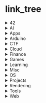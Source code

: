 # link_tree


<!--
#groups

#languages
Python

#frames and libs

-->


<details>
<summary>42</summary>
<br>
<table border=3 align="center">
<tr>
	<td>
		Name
	</td>
	<td>
		Languages
	</td>
	<td>
		Frameworks and Libraries
	</td>
</tr>
<tr>
	<td>
		<a href="https://github.com/tde-nico/42_common_core">42 common core</a>
	</td><td>
		<br>
	</td><td>
		<br>
	</td>
</tr>
<tr>
	<td>
		<a href="https://github.com/tde-nico/42_cursus">42 cursus</a>
	</td><td>
		<br>
	</td><td>
		<br>
	</td>
</tr>
<tr>
	<td>
		<a href="https://github.com/tde-nico/42_Exams">42 Exams</a>
	</td><td>
		<div align="left">
			<img src="langs/C.svg"/>
		</div>
	</td><td>
		<br>
	</td>
</tr>
<tr>
	<td>
		<a href="https://github.com/tde-nico/Boot2Root">Boot2Root</a>
	</td><td>
		<div align="left">
			<img src="langs/Bash.svg"/>
		</div>
	</td><td>
		<br>
	</td>
</tr>
<tr>
	<td>
		<a href="https://github.com/tde-nico/Born2beroot">Born2beroot</a>
	</td><td>
		<div align="left">
			<img src="langs/Bash.svg"/>
		</div>
	</td><td>
		<br>
	</td>
</tr>
<tr>
	<td>
		<a href="https://github.com/tde-nico/CPP">CPP</a>
	</td><td>
		<div align="left">
			<img src="langs/C++.svg"/>
		</div>
	</td><td>
		<br>
	</td>
</tr>
<tr>
	<td>
		<a href="https://github.com/tde-nico/cube3D">cube3D</a>
	</td><td>
		<div align="left">
			<img src="langs/C.svg"/>
		</div>
	</td><td>
		<br>
	</td>
</tr>
<tr>
	<td>
		<a href="https://github.com/tde-nico/DAAB_Piscine">DAAB Piscine</a>
	</td><td>
		<div align="left">
			<img src="langs/Python.svg"/>
		</div>
	</td><td>
		<div align="left">
			<img src="frames_and_libs/Matplotlib.svg"/>
			<img src="frames_and_libs/Numpy.svg"/>
			<img src="frames_and_libs/Pandas.svg"/>
			<img src="frames_and_libs/Scikit_Learn.svg"/>
		</div>
	</td>
</tr>
<tr>
	<td>
		<a href="https://github.com/tde-nico/dr-quine">dr-quine</a>
	</td><td>
		<div align="left">
			<img src="langs/Assembly.svg"/>
			<img src="langs/C.svg"/>
			<img src="langs/Python.svg"/>
		</div>
	</td><td>
		<br>
	</td>
</tr>
<tr>
	<td>
		<a href="https://github.com/tde-nico/ft_containers">ft containers</a>
	</td><td>
		<div align="left">
			<img src="langs/C++.svg"/>
		</div>
	</td><td>
		<br>
	</td>
</tr>
<tr>
	<td>
		<a href="https://github.com/tde-nico/ft_irc">ft irc</a>
	</td><td>
		<div align="left">
			<img src="langs/C++.svg"/>
		</div>
	</td><td>
		<br>
	</td>
</tr>
<tr>
	<td>
		<a href="https://github.com/tde-nico/ft_ping">ft ping</a>
	</td><td>
		<div align="left">
			<img src="langs/C.svg"/>
		</div>
	</td><td>
		<br>
	</td>
</tr>
<tr>
	<td>
		<a href="https://github.com/tde-nico/ft_printf">ft printf</a>
	</td><td>
		<div align="left">
			<img src="langs/C.svg"/>
		</div>
	</td><td>
		<br>
	</td>
</tr>
<tr>
	<td>
		<a href="https://github.com/tde-nico/get_next_line">get next line</a>
	</td><td>
		<div align="left">
			<img src="langs/C.svg"/>
		</div>
	</td><td>
		<br>
	</td>
</tr>
<tr>
	<td>
		<a href="https://github.com/tde-nico/Inception">Inception</a>
	</td><td>
		<div align="left">
			<img src="langs/Bash.svg"/>
			<img src="langs/Docker.svg"/>
		</div>
	</td><td>
		<br>
	</td>
</tr>
<tr>
	<td>
		<a href="https://github.com/tde-nico/Libft">Libft</a>
	</td><td>
		<div align="left">
			<img src="langs/C.svg"/>
		</div>
	</td><td>
		<br>
	</td>
</tr>
<tr>
	<td>
		<a href="https://github.com/tde-nico/minishell">minishell</a>
	</td><td>
		<div align="left">
			<img src="langs/C.svg"/>
		</div>
	</td><td>
		<br>
	</td>
</tr>
<tr>
	<td>
		<a href="https://github.com/tde-nico/minitalk">minitalk</a>
	</td><td>
		<div align="left">
			<img src="langs/C.svg"/>
		</div>
	</td><td>
		<br>
	</td>
</tr>
<tr>
	<td>
		<a href="https://github.com/tde-nico/net_practice">net practice</a>
	</td><td>
		<br>
	</td><td>
		<br>
	</td>
</tr>
<tr>
	<td>
		<a href="https://github.com/tde-nico/OverRide">OverRide</a>
	</td><td>
		<div align="left">
			<img src="langs/Assembly.svg"/>
			<img src="langs/C.svg"/>
			<img src="langs/Python.svg"/>
		</div>
	</td><td>
		<br>
	</td>
</tr>
<tr>
	<td>
		<a href="https://github.com/tde-nico/philosophers">philosophers</a>
	</td><td>
		<div align="left">
			<img src="langs/C.svg"/>
		</div>
	</td><td>
		<br>
	</td>
</tr>
<tr>
	<td>
		<a href="https://github.com/tde-nico/Piscine">Piscine</a>
	</td><td>
		<div align="left">
			<img src="langs/Bash.svg"/>
			<img src="langs/C.svg"/>
		</div>
	</td><td>
		<br>
	</td>
</tr>
<tr>
	<td>
		<a href="https://github.com/tde-nico/push_swap">push swap</a>
	</td><td>
		<div align="left">
			<img src="langs/C.svg"/>
		</div>
	</td><td>
		<br>
	</td>
</tr>
<tr>
	<td>
		<a href="https://github.com/tde-nico/Rainfall">Rainfall</a>
	</td><td>
		<div align="left">
			<img src="langs/Bash.svg"/>
		</div>
	</td><td>
		<br>
	</td>
</tr>
<tr>
	<td>
		<a href="https://github.com/tde-nico/Snow_Crash">Snow Crash</a>
	</td><td>
		<div align="left">
			<img src="langs/Bash.svg"/>
		</div>
	</td><td>
		<br>
	</td>
</tr>
<tr>
	<td>
		<a href="https://github.com/tde-nico/so_long">so long</a>
	</td><td>
		<div align="left">
			<img src="langs/C.svg"/>
		</div>
	</td><td>
		<br>
	</td>
</tr>
<tr>
	<td>
		<a href="https://github.com/tde-nico/tinky-winkey">tinky-winkey</a>
	</td><td>
		<div align="left">
			<img src="langs/C.svg"/>
		</div>
	</td><td>
		<br>
	</td>
</tr>
<tr>
	<td>
		<a href="https://github.com/tde-nico/woody-woodpacker">woody-woodpacker</a>
	</td><td>
		<div align="left">
			<img src="langs/Assembly.svg"/>
			<img src="langs/C.svg"/>
		</div>
	</td><td>
		<br>
	</td>
</tr>
</table>
<br>
</details>


<details>
<summary>AI</summary>
<br>
<details>
<summary>Computer Vision</summary>
<br>
<table border=3 align="center">
<tr>
	<td>
		Name
	</td>
	<td>
		Languages
	</td>
	<td>
		Frameworks and Libraries
	</td>
</tr>
<tr>
	<td>
		<a href="https://github.com/tde-nico/face_detection">face detection</a>
	</td><td>
		<div align="left">
			<img src="langs/Python.svg"/>
		</div>
	</td><td>
		<div align="left">
			<img src="frames_and_libs/OpenCV.svg"/>
		</div>
	</td>
</tr>
<tr>
	<td>
		<a href="https://github.com/tde-nico/face_filters">face filters</a>
	</td><td>
		<div align="left">
			<img src="langs/Python.svg"/>
		</div>
	</td><td>
		<div align="left">
			<img src="frames_and_libs/OpenCV.svg"/>
		</div>
	</td>
</tr>
<tr>
	<td>
		<a href="https://github.com/tde-nico/face_mesh">face mesh</a>
	</td><td>
		<div align="left">
			<img src="langs/Python.svg"/>
		</div>
	</td><td>
		<div align="left">
			<img src="frames_and_libs/OpenCV.svg"/>
		</div>
	</td>
</tr>
<tr>
	<td>
		<a href="https://github.com/tde-nico/finger_counter">finger counter</a>
	</td><td>
		<div align="left">
			<img src="langs/Python.svg"/>
		</div>
	</td><td>
		<div align="left">
			<img src="frames_and_libs/OpenCV.svg"/>
		</div>
	</td>
</tr>
<tr>
	<td>
		<a href="https://github.com/tde-nico/gesture_volume_control">gesture volume control</a>
	</td><td>
		<div align="left">
			<img src="langs/Python.svg"/>
		</div>
	</td><td>
		<div align="left">
			<img src="frames_and_libs/OpenCV.svg"/>
		</div>
	</td>
</tr>
<tr>
	<td>
		<a href="https://github.com/tde-nico/hand_tracking">hand tracking</a>
	</td><td>
		<div align="left">
			<img src="langs/Python.svg"/>
		</div>
	</td><td>
		<div align="left">
			<img src="frames_and_libs/OpenCV.svg"/>
		</div>
	</td>
</tr>
<tr>
	<td>
		<a href="https://github.com/tde-nico/object_detection_webapp">object detection webapp</a>
	</td><td>
		<div align="left">
			<img src="langs/Python.svg"/>
		</div>
	</td><td>
		<div align="left">
			<img src="frames_and_libs/Flask.svg"/>
			<img src="frames_and_libs/Numpy.svg"/>
			<img src="frames_and_libs/TensorFlow.svg"/>
		</div>
	</td>
</tr>
<tr>
	<td>
		<a href="https://github.com/tde-nico/personal_ai_trainer">personal ai trainer</a>
	</td><td>
		<div align="left">
			<img src="langs/Python.svg"/>
		</div>
	</td><td>
		<div align="left">
			<img src="frames_and_libs/OpenCV.svg"/>
		</div>
	</td>
</tr>
<tr>
	<td>
		<a href="https://github.com/tde-nico/pose_estimation">pose estimation</a>
	</td><td>
		<div align="left">
			<img src="langs/Python.svg"/>
		</div>
	</td><td>
		<div align="left">
			<img src="frames_and_libs/OpenCV.svg"/>
		</div>
	</td>
</tr>
<tr>
	<td>
		<a href="https://github.com/tde-nico/virtual_mouse">virtual mouse</a>
	</td><td>
		<div align="left">
			<img src="langs/Python.svg"/>
		</div>
	</td><td>
		<div align="left">
			<img src="frames_and_libs/OpenCV.svg"/>
		</div>
	</td>
</tr>
<tr>
	<td>
		<a href="https://github.com/tde-nico/virtual_painter">virtual painter</a>
	</td><td>
		<div align="left">
			<img src="langs/Python.svg"/>
		</div>
	</td><td>
		<div align="left">
			<img src="frames_and_libs/OpenCV.svg"/>
		</div>
	</td>
</tr>
</table>
<br>
</details>
<details>
<summary>NLP</summary>
<br>
<table border=3 align="center">
<tr>
	<td>
		Name
	</td>
	<td>
		Languages
	</td>
	<td>
		Frameworks and Libraries
	</td>
</tr>
<tr>
	<td>
		<a href="https://github.com/tde-nico/fake_news_detection">fake news detection</a>
	</td><td>
		<div align="left">
			<img src="langs/Python.svg"/>
		</div>
	</td><td>
		<div align="left">
			<img src="frames_and_libs/Numpy.svg"/>
			<img src="frames_and_libs/Pandas.svg"/>
			<img src="frames_and_libs/Scikit_Learn.svg"/>
		</div>
	</td>
</tr>
<tr>
	<td>
		<a href="https://github.com/tde-nico/fake_news_detection_4_models">fake news detection 4 models</a>
	</td><td>
		<div align="left">
			<img src="langs/Python.svg"/>
		</div>
	</td><td>
		<div align="left">
			<img src="frames_and_libs/Numpy.svg"/>
			<img src="frames_and_libs/Pandas.svg"/>
			<img src="frames_and_libs/Scikit_Learn.svg"/>
		</div>
	</td>
</tr>
<tr>
	<td>
		<a href="https://github.com/tde-nico/fake_news_detector">fake news detector</a>
	</td><td>
		<div align="left">
			<img src="langs/Python.svg"/>
		</div>
	</td><td>
		<div align="left">
			<img src="frames_and_libs/Numpy.svg"/>
			<img src="frames_and_libs/Pandas.svg"/>
			<img src="frames_and_libs/Scikit_Learn.svg"/>
		</div>
	</td>
</tr>
<tr>
	<td>
		<a href="https://github.com/tde-nico/finance_articles_classifier">finance articles classifier</a>
	</td><td>
		<div align="left">
			<img src="langs/Python.svg"/>
		</div>
	</td><td>
		<div align="left">
			<img src="frames_and_libs/Pandas.svg"/>
			<img src="frames_and_libs/Scikit_Learn.svg"/>
		</div>
	</td>
</tr>
</table>
<br>
</details>
<table border=3 align="center">
<tr>
		<td>
			Name
		</td>
		<td>
			Languages
		</td>
		<td>
			Frameworks and Libraries
		</td>
</tr>
<tr>
	<td>
		<a href="https://github.com/tde-nico/path_finding_algos">path finding algos</a>
	</td><td>
		<div align="left">
			<img src="langs/Python.svg"/>
		</div>
	</td><td>
		<div align="left">
			<img src="frames_and_libs/Pygame.svg"/>
		</div>
	</td>
</tr>
</table>
<br>
</details>


<details>
<summary>Apps</summary>
<br>
<table border=3 align="center">
<tr>
	<td>
		Name
	</td>
	<td>
		Languages
	</td>
	<td>
		Frameworks and Libraries
	</td>
</tr>
<tr>
	<td>
		<a href="https://github.com/tde-nico/sample_app_0">sample app 0</a>
	</td><td>
		<div align="left">
			<img src="langs/Python.svg"/>
		</div>
	</td><td>
		<div align="left">
			<img src="frames_and_libs/Kivy.svg"/>
			<img src="frames_and_libs/KivyMD.svg"/>
		</div>
	</td>
</tr>
<tr>
	<td>
		<a href="https://github.com/tde-nico/sample_app_1">sample app 1</a>
	</td><td>
		<div align="left">
			<img src="langs/Python.svg"/>
		</div>
	</td><td>
		<div align="left">
			<img src="frames_and_libs/Kivy.svg"/>
			<img src="frames_and_libs/KivyMD.svg"/>
		</div>
	</td>
</tr>
</table>
<br>
</details>


<details>
<summary>Arduino</summary>
<br>
<table border=3 align="center">
<tr>
	<td>
		Name
	</td>
	<td>
		Languages
	</td>
	<td>
		Frameworks and Libraries
	</td>
</tr>
<tr>
	<td>
		<a href="https://github.com/tde-nico/biped_bot">biped bot</a>
	</td><td>
		<div align="left">
			<img src="langs/Arduino.svg"/>
		</div>
	</td><td>
		<br>
	</td>
</tr>
<tr>
	<td>
		<a href="https://github.com/tde-nico/simple_alarm">simple alarm</a>
	</td><td>
		<div align="left">
			<img src="langs/Arduino.svg"/>
		</div>
	</td><td>
		<br>
	</td>
</tr>
<tr>
	<td>
		<a href="https://github.com/tde-nico/sketch_undertale">sketch undertale</a>
	</td><td>
		<div align="left">
			<img src="langs/Arduino.svg"/>
		</div>
	</td><td>
		<br>
	</td>
</tr>
<tr>
	<td>
		<a href="https://github.com/tde-nico/sunflower_1_LDR">sunflower 1 LDR</a>
	</td><td>
		<div align="left">
			<img src="langs/Arduino.svg"/>
		</div>
	</td><td>
		<br>
	</td>
</tr>
<tr>
	<td>
		<a href="https://github.com/tde-nico/sunflower_2_LDR">sunflower 2 LDR</a>
	</td><td>
		<div align="left">
			<img src="langs/Arduino.svg"/>
		</div>
	</td><td>
		<br>
	</td>
</tr>
<tr>
	<td>
		<a href="https://github.com/tde-nico/sunflower_4_LDR">sunflower 4 LDR</a>
	</td><td>
		<div align="left">
			<img src="langs/Arduino.svg"/>
		</div>
	</td><td>
		<br>
	</td>
</tr>
<tr>
	<td>
		<a href="https://github.com/tde-nico/werable_health_tracker">werable health tracker</a>
	</td><td>
		<div align="left">
			<img src="langs/Arduino.svg"/>
		</div>
	</td><td>
		<br>
	</td>
</tr>
</table>
<br>
</details>


<details>
<summary>CTF</summary>
<br>
<details>
<summary>Writeups</summary>
<br>
<table border=3 align="center">
<tr>
	<td>
		Name
	</td>
	<td>
		Languages
	</td>
	<td>
		Frameworks and Libraries
	</td>
</tr>
<tr>
	<td>
		<a href="https://github.com/tde-nico/Angstrom_2023">Angstrom 2023</a>
	</td><td>
		<div align="left">
			<img src="langs/Python.svg"/>
		</div>
	</td><td>
		<br>
	</td>
</tr>
<tr>
	<td>
		<a href="https://github.com/tde-nico/chroot_labs">chroot labs</a>
	</td><td>
		<br>
	</td><td>
		<br>
	</td>
</tr>
<tr>
	<td>
		<a href="https://github.com/tde-nico/dante_ctf_2023">dante ctf 2023</a>
	</td><td>
		<div align="left">
			<img src="langs/Python.svg"/>
		</div>
	</td><td>
		<br>
	</td>
</tr>
<tr>
	<td>
		<a href="https://github.com/tde-nico/dead_ctf_2023">dead ctf 2023</a>
	</td><td>
		<div align="left">
			<img src="langs/Python.svg"/>
		</div>
	</td><td>
		<br>
	</td>
</tr>
<tr>
	<td>
		<a href="https://github.com/tde-nico/google_ctf_2023">google ctf 2023</a>
	</td><td>
		<div align="left">
			<img src="langs/Python.svg"/>
		</div>
	</td><td>
		<br>
	</td>
</tr>
<tr>
	<td>
		<a href="https://github.com/tde-nico/hero_ctf_2023">hero ctf 2023</a>
	</td><td>
		<div align="left">
			<img src="langs/Python.svg"/>
		</div>
	</td><td>
		<br>
	</td>
</tr>
<tr>
	<td>
		<a href="https://github.com/tde-nico/hsctf_2023">hsctf 2023</a>
	</td><td>
		<div align="left">
			<img src="langs/Python.svg"/>
		</div>
	</td><td>
		<br>
	</td>
</tr>
<tr>
	<td>
		<a href="https://github.com/tde-nico/m0leCon_Teaser_2023">m0leCon Teaser 2023</a>
	</td><td>
		<div align="left">
			<img src="langs/Python.svg"/>
		</div>
	</td><td>
		<br>
	</td>
</tr>
<tr>
	<td>
		<a href="https://github.com/tde-nico/misfortune_ctf">misfortune ctf</a>
	</td><td>
		<div align="left">
			<img src="langs/Python.svg"/>
		</div>
	</td><td>
		<br>
	</td>
</tr>
<tr>
	<td>
		<a href="https://github.com/tde-nico/nahamcon_ctf_2023">nahamcon ctf 2023</a>
	</td><td>
		<div align="left">
			<img src="langs/Python.svg"/>
		</div>
	</td><td>
		<br>
	</td>
</tr>
<tr>
	<td>
		<a href="https://github.com/tde-nico/natas">natas</a>
	</td><td>
		<div align="left">
			<img src="langs/PHP.svg"/>
			<img src="langs/Python.svg"/>
		</div>
	</td><td>
		<br>
	</td>
</tr>
<tr>
	<td>
		<a href="https://github.com/tde-nico/PWC_ctf">PWC ctf</a>
	</td><td>
		<br>
	</td><td>
		<br>
	</td>
</tr>
<tr>
	<td>
		<a href="https://github.com/tde-nico/uiu_ctf_2023">uiu ctf 2023</a>
	</td><td>
		<div align="left">
			<img src="langs/Python.svg"/>
		</div>
	</td><td>
		<br>
	</td>
</tr>
<tr>
	<td>
		<a href="https://github.com/tde-nico/websecfr">websecfr</a>
	</td><td>
		<div align="left">
			<img src="langs/PHP.svg"/>
		</div>
	</td><td>
		<br>
	</td>
</tr>
</table>
<br>
</details>
<details>
<summary>Tool</summary>
<br>
<table border=3 align="center">
<tr>
	<td>
		Name
	</td>
	<td>
		Languages
	</td>
	<td>
		Frameworks and Libraries
	</td>
</tr>
<tr>
	<td>
		<a href="https://github.com/tde-nico/caronte">caronte</a>
	</td><td>
		<div align="left">
			<img src="langs/Go.svg"/>
			<img src="langs/JavaScript.svg"/>
		</div>
	</td><td>
		<div align="left">
			<img src="frames_and_libs/React.svg"/>
		</div>
	</td>
</tr>
<tr>
	<td>
		<a href="https://github.com/tde-nico/demon_hill">demon hill</a>
	</td><td>
		<div align="left">
			<img src="langs/Python.svg"/>
		</div>
	</td><td>
		<br>
	</td>
</tr>
<tr>
	<td>
		<a href="https://github.com/tde-nico/flagWharehouse">flagWharehouse</a>
	</td><td>
		<div align="left">
			<img src="langs/Python.svg"/>
		</div>
	</td><td>
		<div align="left">
			<img src="frames_and_libs/Flask.svg"/>
		</div>
	</td>
</tr>
<tr>
	<td>
		<a href="https://github.com/tde-nico/pwn_docker">pwn docker</a>
	</td><td>
		<br>
	</td><td>
		<br>
	</td>
</tr>
<tr>
	<td>
		<a href="https://github.com/tde-nico/pyencode">pyencode</a>
	</td><td>
		<div align="left">
			<img src="langs/Python.svg"/>
		</div>
	</td><td>
		<br>
	</td>
</tr>
<tr>
	<td>
		<a href="https://github.com/tde-nico/race_condition_exploit">race condition exploit</a>
	</td><td>
		<div align="left">
			<img src="langs/C.svg"/>
		</div>
	</td><td>
		<br>
	</td>
</tr>
</table>
<br>
</details>
<br>
</details>


<details>
<summary>Cloud</summary>
<br>
<table border=3 align="center">
<tr>
	<td>
		Name
	</td>
	<td>
		Languages
	</td>
	<td>
		Frameworks and Libraries
	</td>
</tr>
<tr>
	<td>
		<a href="https://github.com/tde-nico/terraform_aws">terraform aws</a>
	</td><td>
		<div align="left">
			<img src="langs/Bash.svg"/>
			<img src="langs/Terraform.svg"/>
		</div>
	</td><td>
		<br>
	</td>
</tr>
<tr>
	<td>
		<a href="https://github.com/tde-nico/terraform_azure">terraform azure</a>
	</td><td>
		<div align="left">
			<img src="langs/Bash.svg"/>
			<img src="langs/Terraform.svg"/>
		</div>
	</td><td>
		<br>
	</td>
</tr>
<tr>
	<td>
		<a href="https://github.com/tde-nico/terraform_gitops_spacelift">terraform gitops spacelift</a>
	</td><td>
		<div align="left">
			<img src="langs/Bash.svg"/>
			<img src="langs/Terraform.svg"/>
		</div>
	</td><td>
		<br>
	</td>
</tr>
</table>
<br>
</details>


<details>
<summary>Finance</summary>
<br>
<table border=3 align="center">
<tr>
	<td>
		Name
	</td>
	<td>
		Languages
	</td>
	<td>
		Frameworks and Libraries
	</td>
</tr>
<tr>
	<td>
		<a href="https://github.com/tde-nico/analyzing_cryptocurrencies">analyzing cryptocurrencies</a>
	</td><td>
		<div align="left">
			<img src="langs/Python.svg"/>
		</div>
	</td><td>
		<div align="left">
			<img src="frames_and_libs/Matplotlib.svg"/>
			<img src="frames_and_libs/Pandas.svg"/>
		</div>
	</td>
</tr>
<tr>
	<td>
		<a href="https://github.com/tde-nico/bitcoin_daily_return">bitcoin daily return</a>
	</td><td>
		<div align="left">
			<img src="langs/Python.svg"/>
		</div>
	</td><td>
		<div align="left">
			<img src="frames_and_libs/Matplotlib.svg"/>
			<img src="frames_and_libs/Numpy.svg"/>
			<img src="frames_and_libs/Pandas.svg"/>
		</div>
	</td>
</tr>
<tr>
	<td>
		<a href="https://github.com/tde-nico/bitcoin_prediction_ML">bitcoin prediction ML</a>
	</td><td>
		<div align="left">
			<img src="langs/Python.svg"/>
		</div>
	</td><td>
		<div align="left">
			<img src="frames_and_libs/Numpy.svg"/>
			<img src="frames_and_libs/Pandas.svg"/>
		</div>
	</td>
</tr>
<tr>
	<td>
		<a href="https://github.com/tde-nico/bitcoin_prediction_NN">bitcoin prediction NN</a>
	</td><td>
		<div align="left">
			<img src="langs/Python.svg"/>
		</div>
	</td><td>
		<div align="left">
			<img src="frames_and_libs/Keras.svg"/>
			<img src="frames_and_libs/Matplotlib.svg"/>
			<img src="frames_and_libs/Numpy.svg"/>
			<img src="frames_and_libs/Pandas.svg"/>
			<img src="frames_and_libs/Scikit_Learn.svg"/>
			<img src="frames_and_libs/TensorFlow.svg"/>
		</div>
	</td>
</tr>
<tr>
	<td>
		<a href="https://github.com/tde-nico/bitcoin_price_prediction">bitcoin price prediction</a>
	</td><td>
		<div align="left">
			<img src="langs/Python.svg"/>
		</div>
	</td><td>
		<div align="left">
			<img src="frames_and_libs/Keras.svg"/>
			<img src="frames_and_libs/Matplotlib.svg"/>
			<img src="frames_and_libs/Numpy.svg"/>
			<img src="frames_and_libs/Pandas.svg"/>
			<img src="frames_and_libs/Scikit_Learn.svg"/>
		</div>
	</td>
</tr>
<tr>
	<td>
		<a href="https://github.com/tde-nico/bitcoin_twitter_sentiment_analysis">bitcoin twitter sentiment analysis</a>
	</td><td>
		<div align="left">
			<img src="langs/Python.svg"/>
		</div>
	</td><td>
		<div align="left">
			<img src="frames_and_libs/Matplotlib.svg"/>
			<img src="frames_and_libs/Numpy.svg"/>
			<img src="frames_and_libs/Pandas.svg"/>
		</div>
	</td>
</tr>
<tr>
	<td>
		<a href="https://github.com/tde-nico/channels_detection">channels detection</a>
	</td><td>
		<div align="left">
			<img src="langs/Python.svg"/>
		</div>
	</td><td>
		<div align="left">
			<img src="frames_and_libs/Matplotlib.svg"/>
			<img src="frames_and_libs/Numpy.svg"/>
			<img src="frames_and_libs/Pandas.svg"/>
		</div>
	</td>
</tr>
<tr>
	<td>
		<a href="https://github.com/tde-nico/equal_weight_s_p_500_index_fund">equal weight s p 500 index fund</a>
	</td><td>
		<div align="left">
			<img src="langs/Python.svg"/>
		</div>
	</td><td>
		<div align="left">
			<img src="frames_and_libs/Numpy.svg"/>
			<img src="frames_and_libs/Pandas.svg"/>
		</div>
	</td>
</tr>
<tr>
	<td>
		<a href="https://github.com/tde-nico/head_and_shoulders_detection">head and shoulders detection</a>
	</td><td>
		<div align="left">
			<img src="langs/Python.svg"/>
		</div>
	</td><td>
		<div align="left">
			<img src="frames_and_libs/Numpy.svg"/>
			<img src="frames_and_libs/Pandas.svg"/>
		</div>
	</td>
</tr>
<tr>
	<td>
		<a href="https://github.com/tde-nico/price_prediction_chain">price prediction chain</a>
	</td><td>
		<div align="left">
			<img src="langs/Python.svg"/>
		</div>
	</td><td>
		<div align="left">
			<img src="frames_and_libs/Keras.svg"/>
			<img src="frames_and_libs/Matplotlib.svg"/>
			<img src="frames_and_libs/Numpy.svg"/>
			<img src="frames_and_libs/Pandas.svg"/>
			<img src="frames_and_libs/Scikit_Learn.svg"/>
		</div>
	</td>
</tr>
<tr>
	<td>
		<a href="https://github.com/tde-nico/quantitative_momentum_investing_strategy">quantitative momentum investing strategy</a>
	</td><td>
		<div align="left">
			<img src="langs/Python.svg"/>
		</div>
	</td><td>
		<div align="left">
			<img src="frames_and_libs/Numpy.svg"/>
			<img src="frames_and_libs/Pandas.svg"/>
		</div>
	</td>
</tr>
<tr>
	<td>
		<a href="https://github.com/tde-nico/quantitative_value_investing_strategy">quantitative value investing strategy</a>
	</td><td>
		<div align="left">
			<img src="langs/Python.svg"/>
		</div>
	</td><td>
		<div align="left">
			<img src="frames_and_libs/Numpy.svg"/>
			<img src="frames_and_libs/Pandas.svg"/>
		</div>
	</td>
</tr>
<tr>
	<td>
		<a href="https://github.com/tde-nico/triangle_detection">triangle detection</a>
	</td><td>
		<div align="left">
			<img src="langs/Python.svg"/>
		</div>
	</td><td>
		<div align="left">
			<img src="frames_and_libs/Numpy.svg"/>
			<img src="frames_and_libs/Pandas.svg"/>
		</div>
	</td>
</tr>
<tr>
	<td>
		<a href="https://github.com/tde-nico/twitter_bitcoin_sentiment_analysis">twitter bitcoin sentiment analysis</a>
	</td><td>
		<div align="left">
			<img src="langs/Python.svg"/>
		</div>
	</td><td>
		<div align="left">
			<img src="frames_and_libs/Matplotlib.svg"/>
			<img src="frames_and_libs/Numpy.svg"/>
			<img src="frames_and_libs/Pandas.svg"/>
			<img src="frames_and_libs/Scikit_Learn.svg"/>
		</div>
	</td>
</tr>
</table>
<br>
</details>


<details>
<summary>Games</summary>
<br>
<details>
<summary>Mods</summary>
<br>
<table border=3 align="center">
<tr>
	<td>
		Name
	</td>
	<td>
		Languages
	</td>
	<td>
		Frameworks and Libraries
	</td>
</tr>
<tr>
	<td>
		<a href="https://github.com/tde-nico/Borderlands-3_split_screen_mod">Borderlands-3 split screen mod</a>
	</td><td>
		<div align="left">
			<img src="langs/JavaScript.svg"/>
			<img src="langs/PowerShell.svg"/>
		</div>
	</td><td>
		<br>
	</td>
</tr>
<tr>
	<td>
		<a href="https://github.com/tde-nico/Mario-Kart-8-Deluxe_mods">Mario-Kart-8-Deluxe mods</a>
	</td><td>
		<br>
	</td><td>
		<br>
	</td>
</tr>
<tr>
	<td>
		<a href="https://github.com/tde-nico/Super_Mario_3D_World_mods">Super Mario 3D World mods</a>
	</td><td>
		<br>
	</td><td>
		<br>
	</td>
</tr>
<tr>
	<td>
		<a href="https://github.com/tde-nico/The_Ledgend_of_Zelda_TOTK_mods">The Ledgend of Zelda TOTK mods</a>
	</td><td>
		<br>
	</td><td>
		<br>
	</td>
</tr>
</table>
<br>
</details>
<table border=3 align="center">
<tr>
		<td>
			Name
		</td>
		<td>
			Languages
		</td>
		<td>
			Frameworks and Libraries
		</td>
</tr>
<tr>
	<td>
		<a href="https://github.com/tde-nico/asteroid">asteroid</a>
	</td><td>
		<div align="left">
			<img src="langs/Python.svg"/>
		</div>
	</td><td>
		<div align="left">
			<img src="frames_and_libs/Pygame.svg"/>
		</div>
	</td>
</tr>
<tr>
	<td>
		<a href="https://github.com/tde-nico/asteroids_oop">asteroids oop</a>
	</td><td>
		<div align="left">
			<img src="langs/Python.svg"/>
		</div>
	</td><td>
		<div align="left">
			<img src="frames_and_libs/Pygame.svg"/>
		</div>
	</td>
</tr>
<tr>
	<td>
		<a href="https://github.com/tde-nico/breakout">breakout</a>
	</td><td>
		<div align="left">
			<img src="langs/Python.svg"/>
		</div>
	</td><td>
		<div align="left">
			<img src="frames_and_libs/Pygame.svg"/>
		</div>
	</td>
</tr>
<tr>
	<td>
		<a href="https://github.com/tde-nico/Cards_Against_Humanity">Cards Against Humanity</a>
	</td><td>
		<div align="left">
			<img src="langs/Python.svg"/>
		</div>
	</td><td>
		<div align="left">
			<img src="frames_and_libs/Kivy.svg"/>
			<img src="frames_and_libs/KivyMD.svg"/>
		</div>
	</td>
</tr>
<tr>
	<td>
		<a href="https://github.com/tde-nico/contra">contra</a>
	</td><td>
		<div align="left">
			<img src="langs/Python.svg"/>
		</div>
	</td><td>
		<div align="left">
			<img src="frames_and_libs/Pygame.svg"/>
		</div>
	</td>
</tr>
<tr>
	<td>
		<a href="https://github.com/tde-nico/doom">doom</a>
	</td><td>
		<div align="left">
			<img src="langs/Python.svg"/>
		</div>
	</td><td>
		<div align="left">
			<img src="frames_and_libs/Pygame.svg"/>
		</div>
	</td>
</tr>
<tr>
	<td>
		<a href="https://github.com/tde-nico/flappy_doom">flappy doom</a>
	</td><td>
		<div align="left">
			<img src="langs/Python.svg"/>
		</div>
	</td><td>
		<div align="left">
			<img src="frames_and_libs/Pygame.svg"/>
		</div>
	</td>
</tr>
<tr>
	<td>
		<a href="https://github.com/tde-nico/frogger">frogger</a>
	</td><td>
		<div align="left">
			<img src="langs/Python.svg"/>
		</div>
	</td><td>
		<div align="left">
			<img src="frames_and_libs/Pygame.svg"/>
		</div>
	</td>
</tr>
<tr>
	<td>
		<a href="https://github.com/tde-nico/game_1">game 1</a>
	</td><td>
		<div align="left">
			<img src="langs/Python.svg"/>
		</div>
	</td><td>
		<div align="left">
			<img src="frames_and_libs/Pygame.svg"/>
		</div>
	</td>
</tr>
<tr>
	<td>
		<a href="https://github.com/tde-nico/game_2">game 2</a>
	</td><td>
		<div align="left">
			<img src="langs/Python.svg"/>
		</div>
	</td><td>
		<div align="left">
			<img src="frames_and_libs/Ursina.svg"/>
		</div>
	</td>
</tr>
<tr>
	<td>
		<a href="https://github.com/tde-nico/game_3">game 3</a>
	</td><td>
		<div align="left">
			<img src="langs/Python.svg"/>
		</div>
	</td><td>
		<div align="left">
			<img src="frames_and_libs/Pygame.svg"/>
		</div>
	</td>
</tr>
<tr>
	<td>
		<a href="https://github.com/tde-nico/game_4">game 4</a>
	</td><td>
		<div align="left">
			<img src="langs/Python.svg"/>
		</div>
	</td><td>
		<div align="left">
			<img src="frames_and_libs/Pygame.svg"/>
		</div>
	</td>
</tr>
<tr>
	<td>
		<a href="https://github.com/tde-nico/game_5">game 5</a>
	</td><td>
		<div align="left">
			<img src="langs/Python.svg"/>
		</div>
	</td><td>
		<div align="left">
			<img src="frames_and_libs/Pygame.svg"/>
		</div>
	</td>
</tr>
<tr>
	<td>
		<a href="https://github.com/tde-nico/game_6">game 6</a>
	</td><td>
		<div align="left">
			<img src="langs/Python.svg"/>
		</div>
	</td><td>
		<div align="left">
			<img src="frames_and_libs/Pygame.svg"/>
		</div>
	</td>
</tr>
<tr>
	<td>
		<a href="https://github.com/tde-nico/pong_js">pong js</a>
	</td><td>
		<div align="left">
			<img src="langs/TypeScript.svg"/>
		</div>
	</td><td>
		<br>
	</td>
</tr>
<tr>
	<td>
		<a href="https://github.com/tde-nico/snake">snake</a>
	</td><td>
		<div align="left">
			<img src="langs/Python.svg"/>
		</div>
	</td><td>
		<div align="left">
			<img src="frames_and_libs/Pygame.svg"/>
		</div>
	</td>
</tr>
<tr>
	<td>
		<a href="https://github.com/tde-nico/snake_3d">snake 3d</a>
	</td><td>
		<div align="left">
			<img src="langs/Python.svg"/>
		</div>
	</td><td>
		<div align="left">
			<img src="frames_and_libs/Ursina.svg"/>
		</div>
	</td>
</tr>
<tr>
	<td>
		<a href="https://github.com/tde-nico/snake_oop">snake oop</a>
	</td><td>
		<div align="left">
			<img src="langs/Python.svg"/>
		</div>
	</td><td>
		<div align="left">
			<img src="frames_and_libs/Pygame.svg"/>
		</div>
	</td>
</tr>
<tr>
	<td>
		<a href="https://github.com/tde-nico/snake_short_code">snake short code</a>
	</td><td>
		<div align="left">
			<img src="langs/Python.svg"/>
		</div>
	</td><td>
		<div align="left">
			<img src="frames_and_libs/Pygame.svg"/>
		</div>
	</td>
</tr>
<tr>
	<td>
		<a href="https://github.com/tde-nico/sprite_stacking_game">sprite stacking game</a>
	</td><td>
		<div align="left">
			<img src="langs/Python.svg"/>
		</div>
	</td><td>
		<div align="left">
			<img src="frames_and_libs/Pygame.svg"/>
		</div>
	</td>
</tr>
<tr>
	<td>
		<a href="https://github.com/tde-nico/tetris">tetris</a>
	</td><td>
		<div align="left">
			<img src="langs/Python.svg"/>
		</div>
	</td><td>
		<div align="left">
			<img src="frames_and_libs/Pygame.svg"/>
		</div>
	</td>
</tr>
<tr>
	<td>
		<a href="https://github.com/tde-nico/tetris_advanced">tetris advanced</a>
	</td><td>
		<div align="left">
			<img src="langs/Python.svg"/>
		</div>
	</td><td>
		<div align="left">
			<img src="frames_and_libs/Pygame.svg"/>
		</div>
	</td>
</tr>
<tr>
	<td>
		<a href="https://github.com/tde-nico/tic_tac_toe">tic tac toe</a>
	</td><td>
		<div align="left">
			<img src="langs/Python.svg"/>
		</div>
	</td><td>
		<div align="left">
			<img src="frames_and_libs/Pygame.svg"/>
		</div>
	</td>
</tr>
<tr>
	<td>
		<a href="https://github.com/tde-nico/visual_novel">visual novel</a>
	</td><td>
		<div align="left">
			<img src="langs/Python.svg"/>
		</div>
	</td><td>
		<div align="left">
			<img src="frames_and_libs/Ren_py.svg"/>
		</div>
	</td>
</tr>
<tr>
	<td>
		<a href="https://github.com/tde-nico/western_shooter">western shooter</a>
	</td><td>
		<div align="left">
			<img src="langs/Python.svg"/>
		</div>
	</td><td>
		<div align="left">
			<img src="frames_and_libs/Pygame.svg"/>
		</div>
	</td>
</tr>
</table>
<br>
</details>


<details>
<summary>Learning</summary>
<br>
<details>
<summary>Sapienza</summary>
<br>
<table border=3 align="center">
<tr>
	<td>
		Name
	</td>
	<td>
		Languages
	</td>
	<td>
		Frameworks and Libraries
	</td>
</tr>
<tr>
	<td>
		<a href="https://github.com/tde-nico/algorithm_design">algorithm design</a>
	</td><td>
		<div align="left">
			<img src="langs/Python.svg"/>
		</div>
	</td><td>
		<br>
	</td>
</tr>
<tr>
	<td>
		<a href="https://github.com/tde-nico/column_formatter">column formatter</a>
	</td><td>
		<div align="left">
			<img src="langs/C.svg"/>
		</div>
	</td><td>
		<br>
	</td>
</tr>
<tr>
	<td>
		<a href="https://github.com/tde-nico/connect_four">connect four</a>
	</td><td>
		<div align="left">
			<img src="langs/Java.svg"/>
		</div>
	</td><td>
		<br>
	</td>
</tr>
<tr>
	<td>
		<a href="https://github.com/tde-nico/HW2">HW2</a>
	</td><td>
		<div align="left">
			<img src="langs/Python.svg"/>
		</div>
	</td><td>
		<br>
	</td>
</tr>
<tr>
	<td>
		<a href="https://github.com/tde-nico/HW4">HW4</a>
	</td><td>
		<div align="left">
			<img src="langs/Python.svg"/>
		</div>
	</td><td>
		<br>
	</td>
</tr>
<tr>
	<td>
		<a href="https://github.com/tde-nico/HW6">HW6</a>
	</td><td>
		<div align="left">
			<img src="langs/Python.svg"/>
		</div>
	</td><td>
		<br>
	</td>
</tr>
<tr>
	<td>
		<a href="https://github.com/tde-nico/HW8">HW8</a>
	</td><td>
		<div align="left">
			<img src="langs/Python.svg"/>
		</div>
	</td><td>
		<br>
	</td>
</tr>
<tr>
	<td>
		<a href="https://github.com/tde-nico/introduction_to_algorithms">introduction to algorithms</a>
	</td><td>
		<div align="left">
			<img src="langs/Python.svg"/>
		</div>
	</td><td>
		<br>
	</td>
</tr>
<tr>
	<td>
		<a href="https://github.com/tde-nico/roman_scraper">roman scraper</a>
	</td><td>
		<div align="left">
			<img src="langs/Java.svg"/>
		</div>
	</td><td>
		<div align="left">
			<img src="frames_and_libs/Selenium.svg"/>
		</div>
	</td>
</tr>
<tr>
	<td>
		<a href="https://github.com/tde-nico/verilog_examples">verilog examples</a>
	</td><td>
		<div align="left">
			<img src="langs/SystemVerilog.svg"/>
		</div>
	</td><td>
		<br>
	</td>
</tr>
</table>
<br>
</details>
<details>
<summary>Courses</summary>
<br>
<table border=3 align="center">
<tr>
	<td>
		Name
	</td>
	<td>
		Languages
	</td>
	<td>
		Frameworks and Libraries
	</td>
</tr>
<tr>
	<td>
		<a href="https://github.com/tde-nico/CCIE_Python">CCIE Python</a>
	</td><td>
		<div align="left">
			<img src="langs/Python.svg"/>
		</div>
	</td><td>
		<br>
	</td>
</tr>
</table>
<br>
</details>
<details>
<summary>Cisco</summary>
<br>
<table border=3 align="center">
<tr>
	<td>
		Name
	</td>
	<td>
		Languages
	</td>
	<td>
		Frameworks and Libraries
	</td>
</tr>
<tr>
	<td>
		<a href="https://github.com/tde-nico/CCNA_cheetsheets">CCNA cheetsheets</a>
	</td><td>
		<br>
	</td><td>
		<br>
	</td>
</tr>
<tr>
	<td>
		<a href="https://github.com/tde-nico/CCNA_Labs">CCNA Labs</a>
	</td><td>
		<br>
	</td><td>
		<br>
	</td>
</tr>
</table>
<br>
</details>
<details>
<summary>IBM</summary>
<br>
<table border=3 align="center">
<tr>
	<td>
		Name
	</td>
	<td>
		Languages
	</td>
	<td>
		Frameworks and Libraries
	</td>
</tr>
<tr>
	<td>
		<a href="https://github.com/tde-nico/cobol_course">cobol course</a>
	</td><td>
		<div align="left">
			<img src="langs/Cobol.svg"/>
		</div>
	</td><td>
		<br>
	</td>
</tr>
</table>
<br>
</details>
<details>
<summary>CyberChallenge</summary>
<br>
<table border=3 align="center">
<tr>
	<td>
		Name
	</td>
	<td>
		Languages
	</td>
	<td>
		Frameworks and Libraries
	</td>
</tr>
<tr>
	<td>
		<a href="https://github.com/tde-nico/CyberChallenge">CyberChallenge</a>
	</td><td>
		<div align="left">
			<img src="langs/Python.svg"/>
		</div>
	</td><td>
		<br>
	</td>
</tr>
</table>
<br>
</details>
<br>
</details>


<details>
<summary>Misc</summary>
<br>
<table border=3 align="center">
<tr>
	<td>
		Name
	</td>
	<td>
		Languages
	</td>
	<td>
		Frameworks and Libraries
	</td>
</tr>
<tr>
	<td>
		<a href="https://github.com/tde-nico/custom_osu_skin">custom osu skin</a>
	</td><td>
		<br>
	</td><td>
		<br>
	</td>
</tr>
<tr>
	<td>
		<a href="https://github.com/tde-nico/machiavelli_model">machiavelli model</a>
	</td><td>
		<br>
	</td><td>
		<br>
	</td>
</tr>
</table>
<br>
</details>


<details>
<summary>OS</summary>
<br>
<table border=3 align="center">
<tr>
	<td>
		Name
	</td>
	<td>
		Languages
	</td>
	<td>
		Frameworks and Libraries
	</td>
</tr>
<tr>
	<td>
		<a href="https://github.com/tde-nico/cross_compiler_toolchain">cross compiler toolchain</a>
	</td><td>
		<div align="left">
			<img src="langs/Bash.svg"/>
		</div>
	</td><td>
		<br>
	</td>
</tr>
<tr>
	<td>
		<a href="https://github.com/tde-nico/os-dev">os-dev</a>
	</td><td>
		<div align="left">
			<img src="langs/Assembly.svg"/>
			<img src="langs/C.svg"/>
		</div>
	</td><td>
		<br>
	</td>
</tr>
<tr>
	<td>
		<a href="https://github.com/tde-nico/os-dev_2">os-dev 2</a>
	</td><td>
		<div align="left">
			<img src="langs/Assembly.svg"/>
			<img src="langs/C++.svg"/>
		</div>
	</td><td>
		<br>
	</td>
</tr>
</table>
<br>
</details>


<details>
<summary>Projects</summary>
<br>
<table border=3 align="center">
<tr>
	<td>
		Name
	</td>
	<td>
		Languages
	</td>
	<td>
		Frameworks and Libraries
	</td>
</tr>
<tr>
	<td>
		<a href="https://github.com/tde-nico/auto_hot_key_win">auto hot key win</a>
	</td><td>
		<div align="left">
			<img src="langs/Auto_Hot_Key.svg"/>
		</div>
	</td><td>
		<br>
	</td>
</tr>
<tr>
	<td>
		<a href="https://github.com/tde-nico/C_learn">C learn</a>
	</td><td>
		<div align="left">
			<img src="langs/C.svg"/>
		</div>
	</td><td>
		<br>
	</td>
</tr>
<tr>
	<td>
		<a href="https://github.com/tde-nico/drive_auto_backup">drive auto backup</a>
	</td><td>
		<div align="left">
			<img src="langs/Python.svg"/>
		</div>
	</td><td>
		<div align="left">
			<img src="frames_and_libs/Google_Drive.svg"/>
		</div>
	</td>
</tr>
<tr>
	<td>
		<a href="https://github.com/tde-nico/file_converter">file converter</a>
	</td><td>
		<div align="left">
			<img src="langs/Python.svg"/>
		</div>
	</td><td>
		<br>
	</td>
</tr>
<tr>
	<td>
		<a href="https://github.com/tde-nico/game_server">game server</a>
	</td><td>
		<div align="left">
			<img src="langs/Python.svg"/>
		</div>
	</td><td>
		<br>
	</td>
</tr>
<tr>
	<td>
		<a href="https://github.com/tde-nico/go_course">go course</a>
	</td><td>
		<br>
	</td><td>
		<br>
	</td>
</tr>
<tr>
	<td>
		<a href="https://github.com/tde-nico/Houseki">Houseki</a>
	</td><td>
		<div align="left">
			<img src="langs/Python.svg"/>
		</div>
	</td><td>
		<div align="left">
			<img src="frames_and_libs/Kivy.svg"/>
			<img src="frames_and_libs/KivyMD.svg"/>
		</div>
	</td>
</tr>
<tr>
	<td>
		<a href="https://github.com/tde-nico/link_tree">link tree</a>
	</td><td>
		<div align="left">
			<img src="langs/Python.svg"/>
		</div>
	</td><td>
		<br>
	</td>
</tr>
<tr>
	<td>
		<a href="https://github.com/tde-nico/nestjs_basic_jwt">nestjs basic jwt</a>
	</td><td>
		<br>
	</td><td>
		<br>
	</td>
</tr>
<tr>
	<td>
		<a href="https://github.com/tde-nico/nyquist_visualizer">nyquist visualizer</a>
	</td><td>
		<div align="left">
			<img src="langs/Python.svg"/>
		</div>
	</td><td>
		<div align="left">
			<img src="frames_and_libs/Matplotlib.svg"/>
		</div>
	</td>
</tr>
<tr>
	<td>
		<a href="https://github.com/tde-nico/telegram_bot_sample">telegram bot sample</a>
	</td><td>
		<div align="left">
			<img src="langs/Python.svg"/>
		</div>
	</td><td>
		<br>
	</td>
</tr>
</table>
<br>
</details>


<details>
<summary>Rendering</summary>
<br>
<table border=3 align="center">
<tr>
	<td>
		Name
	</td>
	<td>
		Languages
	</td>
	<td>
		Frameworks and Libraries
	</td>
</tr>
<tr>
	<td>
		<a href="https://github.com/tde-nico/3D_engine">3D engine</a>
	</td><td>
		<div align="left">
			<img src="langs/Python.svg"/>
		</div>
	</td><td>
		<div align="left">
			<img src="frames_and_libs/Pygame.svg"/>
		</div>
	</td>
</tr>
<tr>
	<td>
		<a href="https://github.com/tde-nico/3D_engine_with_reflexes">3D engine with reflexes</a>
	</td><td>
		<div align="left">
			<img src="langs/Python.svg"/>
		</div>
	</td><td>
		<div align="left">
			<img src="frames_and_libs/OpenGL.svg"/>
			<img src="frames_and_libs/Pygame.svg"/>
		</div>
	</td>
</tr>
<tr>
	<td>
		<a href="https://github.com/tde-nico/3D_model_render">3D model render</a>
	</td><td>
		<div align="left">
			<img src="langs/Python.svg"/>
		</div>
	</td><td>
		<div align="left">
			<img src="frames_and_libs/Pygame.svg"/>
		</div>
	</td>
</tr>
<tr>
	<td>
		<a href="https://github.com/tde-nico/advanced_ray_marching">advanced ray marching</a>
	</td><td>
		<div align="left">
			<img src="langs/Python.svg"/>
		</div>
	</td><td>
		<div align="left">
			<img src="frames_and_libs/OpenGL.svg"/>
		</div>
	</td>
</tr>
<tr>
	<td>
		<a href="https://github.com/tde-nico/ascii_art">ascii art</a>
	</td><td>
		<div align="left">
			<img src="langs/Python.svg"/>
		</div>
	</td><td>
		<div align="left">
			<img src="frames_and_libs/OpenCV.svg"/>
			<img src="frames_and_libs/Pygame.svg"/>
		</div>
	</td>
</tr>
<tr>
	<td>
		<a href="https://github.com/tde-nico/cardioid">cardioid</a>
	</td><td>
		<div align="left">
			<img src="langs/Python.svg"/>
		</div>
	</td><td>
		<div align="left">
			<img src="frames_and_libs/OpenGL.svg"/>
		</div>
	</td>
</tr>
<tr>
	<td>
		<a href="https://github.com/tde-nico/cardioind_basics">cardioind basics</a>
	</td><td>
		<div align="left">
			<img src="langs/Python.svg"/>
		</div>
	</td><td>
		<div align="left">
			<img src="frames_and_libs/Pygame.svg"/>
		</div>
	</td>
</tr>
<tr>
	<td>
		<a href="https://github.com/tde-nico/doom_engine">doom engine</a>
	</td><td>
		<div align="left">
			<img src="langs/Python.svg"/>
		</div>
	</td><td>
		<div align="left">
			<img src="frames_and_libs/Numba.svg"/>
			<img src="frames_and_libs/Pygame.svg"/>
		</div>
	</td>
</tr>
<tr>
	<td>
		<a href="https://github.com/tde-nico/doom_fire_algorithm">doom fire algorithm</a>
	</td><td>
		<div align="left">
			<img src="langs/Python.svg"/>
		</div>
	</td><td>
		<div align="left">
			<img src="frames_and_libs/Pygame.svg"/>
		</div>
	</td>
</tr>
<tr>
	<td>
		<a href="https://github.com/tde-nico/fractal_shader">fractal shader</a>
	</td><td>
		<div align="left">
			<img src="langs/Python.svg"/>
		</div>
	</td><td>
		<div align="left">
			<img src="frames_and_libs/OpenGL.svg"/>
		</div>
	</td>
</tr>
<tr>
	<td>
		<a href="https://github.com/tde-nico/fractal_tree">fractal tree</a>
	</td><td>
		<div align="left">
			<img src="langs/Python.svg"/>
		</div>
	</td><td>
		<br>
	</td>
</tr>
<tr>
	<td>
		<a href="https://github.com/tde-nico/fur_mark">fur mark</a>
	</td><td>
		<div align="left">
			<img src="langs/Python.svg"/>
		</div>
	</td><td>
		<div align="left">
			<img src="frames_and_libs/OpenGL.svg"/>
		</div>
	</td>
</tr>
<tr>
	<td>
		<a href="https://github.com/tde-nico/galton_board">galton board</a>
	</td><td>
		<div align="left">
			<img src="langs/Python.svg"/>
		</div>
	</td><td>
		<div align="left">
			<img src="frames_and_libs/Pygame.svg"/>
		</div>
	</td>
</tr>
<tr>
	<td>
		<a href="https://github.com/tde-nico/game_of_life">game of life</a>
	</td><td>
		<div align="left">
			<img src="langs/Python.svg"/>
		</div>
	</td><td>
		<div align="left">
			<img src="frames_and_libs/Pygame.svg"/>
		</div>
	</td>
</tr>
<tr>
	<td>
		<a href="https://github.com/tde-nico/langton_ants">langton ants</a>
	</td><td>
		<div align="left">
			<img src="langs/Python.svg"/>
		</div>
	</td><td>
		<div align="left">
			<img src="frames_and_libs/Pygame.svg"/>
		</div>
	</td>
</tr>
<tr>
	<td>
		<a href="https://github.com/tde-nico/mandelbrot_viewer">mandelbrot viewer</a>
	</td><td>
		<div align="left">
			<img src="langs/Python.svg"/>
		</div>
	</td><td>
		<div align="left">
			<img src="frames_and_libs/Numpy.svg"/>
			<img src="frames_and_libs/Pygame.svg"/>
		</div>
	</td>
</tr>
<tr>
	<td>
		<a href="https://github.com/tde-nico/matrix_effect">matrix effect</a>
	</td><td>
		<div align="left">
			<img src="langs/Python.svg"/>
		</div>
	</td><td>
		<div align="left">
			<img src="frames_and_libs/Pygame.svg"/>
		</div>
	</td>
</tr>
<tr>
	<td>
		<a href="https://github.com/tde-nico/matrix_vision">matrix vision</a>
	</td><td>
		<div align="left">
			<img src="langs/Python.svg"/>
		</div>
	</td><td>
		<div align="left">
			<img src="frames_and_libs/Pygame.svg"/>
		</div>
	</td>
</tr>
<tr>
	<td>
		<a href="https://github.com/tde-nico/maze_generator">maze generator</a>
	</td><td>
		<div align="left">
			<img src="langs/Python.svg"/>
		</div>
	</td><td>
		<div align="left">
			<img src="frames_and_libs/Pygame.svg"/>
		</div>
	</td>
</tr>
<tr>
	<td>
		<a href="https://github.com/tde-nico/menger-sponge">menger-sponge</a>
	</td><td>
		<div align="left">
			<img src="langs/Python.svg"/>
		</div>
	</td><td>
		<div align="left">
			<img src="frames_and_libs/OpenGL.svg"/>
			<img src="frames_and_libs/Pygame.svg"/>
		</div>
	</td>
</tr>
<tr>
	<td>
		<a href="https://github.com/tde-nico/mode_7">mode 7</a>
	</td><td>
		<div align="left">
			<img src="langs/Python.svg"/>
		</div>
	</td><td>
		<div align="left">
			<img src="frames_and_libs/OpenGL.svg"/>
			<img src="frames_and_libs/Pygame.svg"/>
		</div>
	</td>
</tr>
<tr>
	<td>
		<a href="https://github.com/tde-nico/nft_generator">nft generator</a>
	</td><td>
		<div align="left">
			<img src="langs/Python.svg"/>
		</div>
	</td><td>
		<br>
	</td>
</tr>
<tr>
	<td>
		<a href="https://github.com/tde-nico/opengl_python">opengl python</a>
	</td><td>
		<div align="left">
			<img src="langs/Python.svg"/>
		</div>
	</td><td>
		<div align="left">
			<img src="frames_and_libs/OpenGL.svg"/>
		</div>
	</td>
</tr>
<tr>
	<td>
		<a href="https://github.com/tde-nico/panda3D_shaders">panda3D shaders</a>
	</td><td>
		<div align="left">
			<img src="langs/Python.svg"/>
		</div>
	</td><td>
		<div align="left">
			<img src="frames_and_libs/OpenGL.svg"/>
		</div>
	</td>
</tr>
<tr>
	<td>
		<a href="https://github.com/tde-nico/planet_sine">planet sine</a>
	</td><td>
		<div align="left">
			<img src="langs/Python.svg"/>
		</div>
	</td><td>
		<div align="left">
			<img src="frames_and_libs/OpenGL.svg"/>
			<img src="frames_and_libs/Pygame.svg"/>
		</div>
	</td>
</tr>
<tr>
	<td>
		<a href="https://github.com/tde-nico/primes_2d_sierpinski">primes 2d sierpinski</a>
	</td><td>
		<div align="left">
			<img src="langs/Python.svg"/>
		</div>
	</td><td>
		<div align="left">
			<img src="frames_and_libs/Numpy.svg"/>
			<img src="frames_and_libs/OpenGL.svg"/>
			<img src="frames_and_libs/Pygame.svg"/>
		</div>
	</td>
</tr>
<tr>
	<td>
		<a href="https://github.com/tde-nico/primes_2d_spiral">primes 2d spiral</a>
	</td><td>
		<div align="left">
			<img src="langs/Python.svg"/>
		</div>
	</td><td>
		<div align="left">
			<img src="frames_and_libs/Numpy.svg"/>
			<img src="frames_and_libs/Pygame.svg"/>
		</div>
	</td>
</tr>
<tr>
	<td>
		<a href="https://github.com/tde-nico/primes_3d">primes 3d</a>
	</td><td>
		<div align="left">
			<img src="langs/Python.svg"/>
		</div>
	</td><td>
		<div align="left">
			<img src="frames_and_libs/Pygame.svg"/>
		</div>
	</td>
</tr>
<tr>
	<td>
		<a href="https://github.com/tde-nico/python_clock">python clock</a>
	</td><td>
		<div align="left">
			<img src="langs/Python.svg"/>
		</div>
	</td><td>
		<div align="left">
			<img src="frames_and_libs/Pygame.svg"/>
		</div>
	</td>
</tr>
<tr>
	<td>
		<a href="https://github.com/tde-nico/ray_marching">ray marching</a>
	</td><td>
		<div align="left">
			<img src="langs/Python.svg"/>
		</div>
	</td><td>
		<div align="left">
			<img src="frames_and_libs/OpenGL.svg"/>
		</div>
	</td>
</tr>
<tr>
	<td>
		<a href="https://github.com/tde-nico/retro_voxel_engine">retro voxel engine</a>
	</td><td>
		<div align="left">
			<img src="langs/Python.svg"/>
		</div>
	</td><td>
		<div align="left">
			<img src="frames_and_libs/Pygame.svg"/>
		</div>
	</td>
</tr>
<tr>
	<td>
		<a href="https://github.com/tde-nico/rubik_cube">rubik cube</a>
	</td><td>
		<div align="left">
			<img src="langs/Python.svg"/>
		</div>
	</td><td>
		<div align="left">
			<img src="frames_and_libs/Ursina.svg"/>
		</div>
	</td>
</tr>
<tr>
	<td>
		<a href="https://github.com/tde-nico/tunnel_shader">tunnel shader</a>
	</td><td>
		<div align="left">
			<img src="langs/Python.svg"/>
		</div>
	</td><td>
		<div align="left">
			<img src="frames_and_libs/Numpy.svg"/>
			<img src="frames_and_libs/OpenGL.svg"/>
			<img src="frames_and_libs/Pygame.svg"/>
		</div>
	</td>
</tr>
<tr>
	<td>
		<a href="https://github.com/tde-nico/voxel_engine">voxel engine</a>
	</td><td>
		<div align="left">
			<img src="langs/Python.svg"/>
		</div>
	</td><td>
		<div align="left">
			<img src="frames_and_libs/Numba.svg"/>
			<img src="frames_and_libs/OpenGL.svg"/>
			<img src="frames_and_libs/Pygame.svg"/>
		</div>
	</td>
</tr>
<tr>
	<td>
		<a href="https://github.com/tde-nico/voxel_starfield">voxel starfield</a>
	</td><td>
		<div align="left">
			<img src="langs/Python.svg"/>
		</div>
	</td><td>
		<div align="left">
			<img src="frames_and_libs/Pygame.svg"/>
		</div>
	</td>
</tr>
</table>
<br>
</details>


<details>
<summary>Tools</summary>
<br>
<table border=3 align="center">
<tr>
	<td>
		Name
	</td>
	<td>
		Languages
	</td>
	<td>
		Frameworks and Libraries
	</td>
</tr>
<tr>
	<td>
		<a href="https://github.com/tde-nico/badge_generator">badge generator</a>
	</td><td>
		<div align="left">
			<img src="langs/Python.svg"/>
		</div>
	</td><td>
		<br>
	</td>
</tr>
<tr>
	<td>
		<a href="https://github.com/tde-nico/code_lines_counter">code lines counter</a>
	</td><td>
		<div align="left">
			<img src="langs/Python.svg"/>
		</div>
	</td><td>
		<br>
	</td>
</tr>
<tr>
	<td>
		<a href="https://github.com/tde-nico/controller_tester">controller tester</a>
	</td><td>
		<div align="left">
			<img src="langs/Python.svg"/>
		</div>
	</td><td>
		<div align="left">
			<img src="frames_and_libs/Pygame.svg"/>
		</div>
	</td>
</tr>
<tr>
	<td>
		<a href="https://github.com/tde-nico/dotfiles">dotfiles</a>
	</td><td>
		<div align="left">
			<img src="langs/Bash.svg"/>
			<img src="langs/Batch.svg"/>
			<img src="langs/Lua.svg"/>
		</div>
	</td><td>
		<br>
	</td>
</tr>
<tr>
	<td>
		<a href="https://github.com/tde-nico/kivymd_style">kivymd style</a>
	</td><td>
		<div align="left">
			<img src="langs/Python.svg"/>
		</div>
	</td><td>
		<div align="left">
			<img src="frames_and_libs/Kivy.svg"/>
			<img src="frames_and_libs/KivyMD.svg"/>
		</div>
	</td>
</tr>
<tr>
	<td>
		<a href="https://github.com/tde-nico/makefile_sample">makefile sample</a>
	</td><td>
		<div align="left">
			<img src="langs/Makefile.svg"/>
		</div>
	</td><td>
		<br>
	</td>
</tr>
<tr>
	<td>
		<a href="https://github.com/tde-nico/pip_upgrader">pip upgrader</a>
	</td><td>
		<div align="left">
			<img src="langs/Python.svg"/>
		</div>
	</td><td>
		<br>
	</td>
</tr>
<tr>
	<td>
		<a href="https://github.com/tde-nico/python_builder">python builder</a>
	</td><td>
		<div align="left">
			<img src="langs/Python.svg"/>
		</div>
	</td><td>
		<div align="left">
			<img src="frames_and_libs/Pyinstaller.svg"/>
		</div>
	</td>
</tr>
<tr>
	<td>
		<a href="https://github.com/tde-nico/repo_maintainer">repo maintainer</a>
	</td><td>
		<div align="left">
			<img src="langs/Python.svg"/>
		</div>
	</td><td>
		<br>
	</td>
</tr>
<tr>
	<td>
		<a href="https://github.com/tde-nico/temp_mail">temp mail</a>
	</td><td>
		<div align="left">
			<img src="langs/Python.svg"/>
		</div>
	</td><td>
		<br>
	</td>
</tr>
<tr>
	<td>
		<a href="https://github.com/tde-nico/torrent_downloader">torrent downloader</a>
	</td><td>
		<div align="left">
			<img src="langs/Python.svg"/>
		</div>
	</td><td>
		<br>
	</td>
</tr>
<tr>
	<td>
		<a href="https://github.com/tde-nico/ts_segment_downloader">ts segment downloader</a>
	</td><td>
		<div align="left">
			<img src="langs/Bash.svg"/>
			<img src="langs/Python.svg"/>
		</div>
	</td><td>
		<br>
	</td>
</tr>
<tr>
	<td>
		<a href="https://github.com/tde-nico/video_compressor">video compressor</a>
	</td><td>
		<div align="left">
			<img src="langs/Python.svg"/>
		</div>
	</td><td>
		<br>
	</td>
</tr>
<tr>
	<td>
		<a href="https://github.com/tde-nico/wave_reader">wave reader</a>
	</td><td>
		<div align="left">
			<img src="langs/Python.svg"/>
		</div>
	</td><td>
		<div align="left">
			<img src="frames_and_libs/Matplotlib.svg"/>
			<img src="frames_and_libs/Numpy.svg"/>
		</div>
	</td>
</tr>
<tr>
	<td>
		<a href="https://github.com/tde-nico/wsl2_port_forwarding">wsl2 port forwarding</a>
	</td><td>
		<div align="left">
			<img src="langs/PowerShell.svg"/>
		</div>
	</td><td>
		<br>
	</td>
</tr>
</table>
<br>
</details>


<details>
<summary>Web</summary>
<br>
<details>
<summary>Backend</summary>
<br>
<table border=3 align="center">
<tr>
	<td>
		Name
	</td>
	<td>
		Languages
	</td>
	<td>
		Frameworks and Libraries
	</td>
</tr>
<tr>
	<td>
		<a href="https://github.com/tde-nico/nestjs_basic_auth">nestjs basic auth</a>
	</td><td>
		<div align="left">
			<img src="langs/TypeScript.svg"/>
		</div>
	</td><td>
		<div align="left">
			<img src="frames_and_libs/NestJS.svg"/>
		</div>
	</td>
</tr>
<tr>
	<td>
		<a href="https://github.com/tde-nico/nestjs_basic_sessions">nestjs basic sessions</a>
	</td><td>
		<div align="left">
			<img src="langs/TypeScript.svg"/>
		</div>
	</td><td>
		<div align="left">
			<img src="frames_and_libs/NestJS.svg"/>
		</div>
	</td>
</tr>
</table>
<br>
</details>
<details>
<summary>Extensions</summary>
<br>
<table border=3 align="center">
<tr>
	<td>
		Name
	</td>
	<td>
		Languages
	</td>
	<td>
		Frameworks and Libraries
	</td>
</tr>
<tr>
	<td>
		<a href="https://github.com/tde-nico/rickroll">rickroll</a>
	</td><td>
		<div align="left">
			<img src="langs/JavaScript.svg"/>
		</div>
	</td><td>
		<br>
	</td>
</tr>
<tr>
	<td>
		<a href="https://github.com/tde-nico/yt_bookmarks">yt bookmarks</a>
	</td><td>
		<div align="left">
			<img src="langs/JavaScript.svg"/>
		</div>
	</td><td>
		<br>
	</td>
</tr>
</table>
<br>
</details>
<details>
<summary>API</summary>
<br>
<table border=3 align="center">
<tr>
	<td>
		Name
	</td>
	<td>
		Languages
	</td>
	<td>
		Frameworks and Libraries
	</td>
</tr>
<tr>
	<td>
		<a href="https://github.com/tde-nico/rss_aggregator">rss aggregator</a>
	</td><td>
		<div align="left">
			<img src="langs/Go.svg"/>
		</div>
	</td><td>
		<br>
	</td>
</tr>
</table>
<br>
</details>
<br>
</details>


